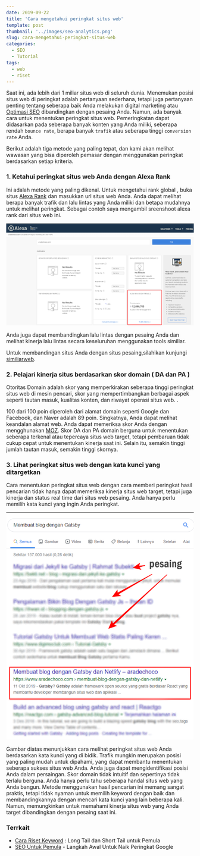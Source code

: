 ```yaml
---
date: 2019-09-22
title: 'Cara mengetahui peringkat situs web'
template: post
thumbnail: '../images/seo-analytics.png'
slug: cara-mengetahui-peringkat-situs-web
categories:
  - SEO
  - Tutorial
tags:
  - web
  - riset
---
```



Saat ini, ada lebih dari 1 miliar situs web di seluruh dunia. Menemukan posisi situs web di peringkat adalah pertanyaan sederhana, tetapi juga pertanyaan penting tentang seberapa baik Anda melakukan digital marketing atau [Optimasi SEO](https://www.aradechoco.com/SEO-untuk-pemula/) dibandingkan dengan pesaing Anda.
Namun, ada banyak cara untuk menentukan peringkat situs web. Pemeringkatan dapat didasarkan pada seberapa banyak konten yang Anda miliki, seberapa rendah `bounce rate`, berapa banyak `trafik` atau seberapa tinggi `conversion rate` Anda.

Berikut adalah tiga metode yang paling tepat, dan kami akan melihat wawasan yang bisa diperoleh pemasar dengan menggunakan peringkat berdasarkan setiap kriteria.

### 1. Ketahui peringkat situs web Anda dengan Alexa Rank

Ini adalah metode yang paling dikenal. Untuk mengetahui rank global , buka situs [Alexa Rank](http://www.alexa.com/siteinfo) dan masukkan url situs web Anda. Anda dapat melihat berapa banyak trafik dan lalu lintas yang Anda miliki dan betapa mudahnya untuk melihat peringkat. Sebagai contoh saya mengambil sreenshoot alexa rank dari situs web ini.

![](../images/alexa-rank.png)

Anda juga dapat membandingkan lalu lintas dengan pesaing Anda dan melihat kinerja lalu lintas secara keseluruhan menggunakan tools similiar.

Untuk membandingan situs Anda dengan situs pesaing,silahikan kunjungi [similiarweb](https://www.similarweb.com/).

### 2. Pelajari kinerja situs berdasarkan skor domain ( DA dan PA )

Otoritas Domain adalah skor yang memperkirakan seberapa tinggi peringkat situs web di mesin pencari, skor yang mempertimbangkan berbagai aspek seperti tautan masuk, kualitas konten, dan riwayat operasi situs web. .

100 dari 100 poin diperoleh dari alamat domain seperti Google dan Facebook, dan Naver adalah 89 poin. Singkatnya, Anda dapat melihat keandalan alamat web. Anda dapat memeriksa skor Anda dengan mengghunakan [MOZ](https://moz.com/).
Skor DA dan PA domain berguna untuk menentukan seberapa terkenal atau tepercaya situs web target, tetapi pembaruan tidak cukup cepat untuk menentukan kinerja saat ini. Selain itu, semakin tinggi jumlah tautan masuk, semakin tinggi skornya.

### 3. Lihat peringkat situs web dengan kata kunci yang ditargetkan

Cara menentukan peringkat situs web dengan cara memberi peringkat hasil pencarian tidak hanya dapat memeriksa kinerja situs web target, tetapi juga kinerja dan status real time dari situs web pesaing. Anda hanya perlu memilih kata kunci yang ingin Anda peringkat.
 
![](../images/rank-kata-kunci.png)
 
Gambar diatas menunjukkan cara melihat peringkat situs web Anda berdasarkan kata kunci yang di bidik.
Trafik mungkin merupakan posisi yang paling mudah untuk dipahami, yang dapat membantu menentukan seberapa sukses situs web Anda. Anda juga dapat mengidentifikasi posisi Anda dalam persaingan.
Skor domain tidak intuitif dan sepertinya tidak terlalu berguna. Anda hanya perlu tahu seberapa handal situs web yang Anda bangun.
Metode menggunakan hasil pencarian ini memang sangat praktis, tetapi tidak nyaman untuk memilih keyword dengan baik dan membandingkannya dengan mencari kata kunci yang lain beberapa kali. Namun, memungkinkan untuk memahami kinerja situs web yang Anda target dibandingkan dengan pesaing saat ini.

### Terrkait

- [Cara Riset Keyword](https://www.aradechoco.com/cara-riset-keyword-untuk-pemula/) : Long Tail dan Short Tail untuk Pemula
- [SEO Untuk Pemula](https://www.aradechoco.com/SEO-untuk-pemula/) - Langkah Awal Untuk Naik Peringkat Google